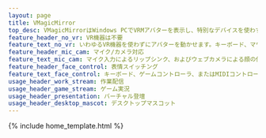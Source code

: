 ```yaml
---
layout: page
title: VMagicMirror
top_desc: VMagicMirrorはWindows PCでVRMアバターを表示し、特別なデバイスを使わずキャラクターを動かせるアプリケーションです。
feature_header_no_vr: VR機器は不要
feature_text_no_vr: いわゆるVR機器を使わずにアバターを動かせます。キーボード、マウス、ゲームコントローラ、MIDIコントローラに対応しています。
feature_header_mic_cam: マイク/カメラ対応
feature_text_mic_cam: マイク入力によるリップシンク、およびウェブカメラによる顔の位置トラッキングをサポートしています。
feature_header_face_control: 表情スイッチング
feature_text_face_control: キーボード、ゲームコントローラ、またはMIDIコントローラでアバターの表情を切り替えられます。あらかじめセットアップされた、各キャラクターに固有の表情も使用できます。
usage_header_work_stream: 作業配信
usage_header_game_stream: ゲーム実況
usage_header_presentation: バーチャル登壇
usage_header_desktop_mascot: デスクトップマスコット
---
```


{% include home_template.html %}

